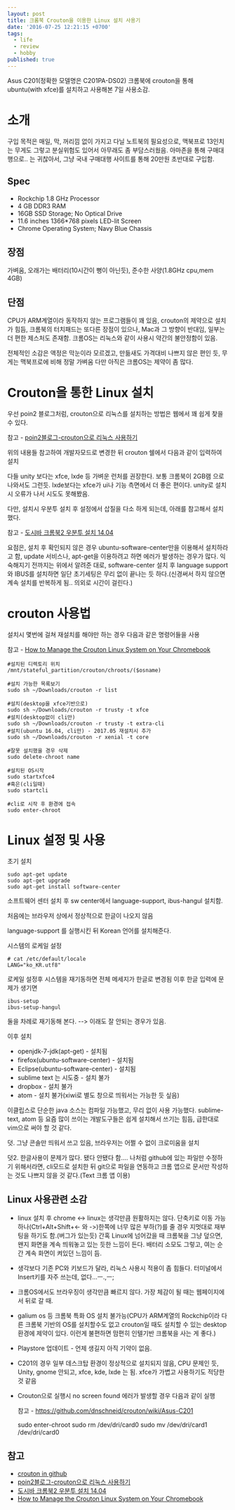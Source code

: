 ```yaml
---
layout: post
title: 크롬북 Crouton을 이용한 Linux 설치 사용기
date: '2016-07-25 12:21:15 +0700'
tags:
  - life
  - review
  - hobby
published: true
---
```


Asus C201(정확한 모델명은 C201PA-DS02) 크롬북에 crouton을 통해 ubuntu(with xfce)를 설치하고 사용해본 7일 사용소감.

# 소개

구입 목적은 매일, 막, 꺼리낌 없이 가지고 다닐 노트북의 필요성으로, 맥북프로 13인치는 무게도 그렇고 분실위험도 있어서 아무래도 좀 부담스러웠음. 아마존을 통해 구매대행으로.. 는 귀찮아서, 그냥 국내 구매대행 사이트를 통해 20만원 초반대로 구입함.

## Spec

- Rockchip 1.8 GHz Processor
- 4 GB DDR3 RAM
- 16GB SSD Storage; No Optical Drive
- 11.6 inches 1366*768 pixels LED-lit Screen
- Chrome Operating System; Navy Blue Chassis

## 장점
가벼움, 오래가는 배터리(10시간이 뻥이 아닌듯), 준수한 사양(1.8GHz cpu,mem 4GB)

## 단점
CPU가 ARM계열이라 동작하지 않는 프로그램들이 꽤 있음, crouton의 제약으로 설치가 힘듬, 크롬북의 터치패드는 또다른 장점이 있으나, Mac과 그 방향이 반대임, 일부는 더 편한 제스처도 존재함. 크롬OS는 리눅스와 같이 사용시 약간의 불안정함이 있음.

전체적인 소감은 액정은 막눈이라 모르겠고, 만듦새도 가격대비 나쁘지 않은 편인 듯, 무게는 맥북프로에 비해 정말 가벼움
다만 아직은 크롬OS는 제약이 좀 많다.

# Crouton을 통한 Linux 설치

우선 poin2 블로그처럼, crouton으로 리눅스를 설치하는 방법은 웹에서 꽤 쉽게 찾을 수 있다.

참고 - [poin2블로그-crouton으로 리눅스 사용하기](http://blog.poin2.com/2015/09/크롬북에서-crouton-사용하기/)

위의 내용들 참고하여 개발자모드로 변경한 뒤 crouton 쉘에서 다음과 같이 입력하여 설치

다들 unity 보다는 xfce, lxde 등 가벼운 런처를 권장한다. 보통 크롬북이 2GB램 으로 나와서도 그런듯. lxde보다는 xfce가 ui나 기능 측면에서 더 좋은 편이다. unity로 설치시 오류가 나서 시도도 못해봤음.

다만, 설치시 우분투 설치 후 설정에서 삽질을 다소 하게 되는데, 아래를 참고해서 설치했다.

참고 - [도시바 크롬북2 우분투 설치 14.04](http://bookstorycabin.tistory.com/entry/도시바-크롬북2-chromebook-2-우분투-ubuntu-설치-1404)

요점은, 설치 후 확인되지 않은 경우 ubuntu-software-center만을 이용해서 설치하라고 함, update 서비스나, apt-get을 이용하려고 하면 에러가 발생하는 경우가 많다. 익숙해지기 전까지는 위에서 알려준 대로, software-center 설치 후 language support와 IBUS를 설치하면 일단 초기세팅은 무리 없이 끝나는 듯 하다.(신경써서 하지 않으면 계속 설치를 반복하게 됨.. 의외로 시간이 걸린다.)


# crouton 사용법

설치시 몇번에 걸쳐 재설치를 해야만 하는 경우 다음과 같은 명령어들을 사용

참고 - [How to Manage the Crouton Linux System on Your Chromebook](http://www.howtogeek.com/210047/how-to-manage-the-crouton-linux-system-on-your-chromebook/)

    #설치된 디렉토리 위치
    /mnt/stateful_partition/crouton/chroots/($osname)

    #설치 가능한 목록보기
    sudo sh ~/Downloads/crouton -r list

    #설치(desktop을 xfce기반으로)
    sudo sh ~/Downloads/crouton -r trusty -t xfce
    #설치(desktop없이 cli만)
    sudo sh ~/Downloads/crouton -r trusty -t extra-cli
    #설치(ubuntu 16.04, cli만) - 2017.05 재설치시 추가
    sudo sh ~/Downloads/crouton -r xenial -t core

    #잘못 설치했을 경우 삭제
    sudo delete-chroot name

    #설치된 OS시작
    sudo startxfce4
    #혹은(cli일때)
    sudo startcli

    #cli로 시작 후 환경에 접속
    sudo enter-chroot


# Linux 설정 및 사용

초기 설치

    sudo apt-get update
    sudo apt-get upgrade
    sudo apt-get install software-center

소프트웨어 센터 설치 후 sw center에서 language-support, ibus-hangul 설치함.

처음에는 브라우저 상에서 정상적으로 한글이 나오지 않음

language-support 를 실행시킨 뒤 Korean 언어를 설치해준다.

시스템의 로케일 설정

    # cat /etc/default/locale
    LANG="ko_KR.utf8"

로케일 설정후 시스템을 재기동하면 전체 메세지가 한글로 변경됨 이후 한글 입력에 문제가 생기면

    ibus-setup
    ibus-setup-hangul

둘을 차례로 재기동해 본다. --> 이래도 잘 안되는 경우가 있음.


이후 설치

- openjdk-7-jdk(apt-get) - 설치됨
- firefox(ubuntu-software-center) - 설치됨
- Eclipse(ubuntu-software-center) - 설치됨
- sublime text 는 시도중 - 설치 불가
- dropbox - 설치 불가
- atom - 설치 불가(xiwi로 별도 창으로 띄워서는 가능한 듯 싶음)


이클립스로 단순한 java 소스는 컴파일 가능했고, 무리 없이 사용 가능했다. sublime-text, atom 등 요즘 많이 쓰이는 개발도구들은 쉽게 설치해서 쓰기는 힘듬, 급한대로 vim으로 써야 할 것 같다.

덧. 그냥 콘솔만 띄워서 쓰고 있음, 브라우저는 어쩔 수 없이 크로미움을 설치

덧2. 한글사용이 문제가 많다. 됐다 안됐다 함.... 나처럼 github에 있는 파일만 수정하기 위해서라면, cli모드로 설치한 뒤 git으로 파일을 연동하고 크롬 앱으로 문서만 작성하는 것도 나쁘지 않을 것 같다.(Text 크롬 앱 이용)


## Linux 사용관련 소감

- linux 설치 후 chrome <-> linux는 생각만큼 원활하지는 않다. 단축키로 이동 가능하나(Ctrl+Alt+Shift+<- 와 ->)한쪽에 너무 많은 부하(?)를 줄 경우 지멋대로 재부팅을 하기도 함.(버그가 있는듯) 간혹 Linux에 넘어갔을 때 크롬북을 그냥 덮으면, 왠지 화면을 계속 띄워놓고 있는 듯한 느낌이 든다. 배터리 소모도 그렇고, 여는 순간 계속 화면이 켜있던 느낌이 듬.

- 생각보다 기존 PC와 키보드가 달라, 리눅스 사용시 적용이 좀 힘들다. 터미널에서 Insert키를 자주 쓰는데, 없다...ㅡ.,ㅡ;

- 크롬OS에서도 브라우징이 생각만큼 빠르지 않다. 가장 체감이 될 때는 웹페이지에서 뒤로 갈 때.

- galium os 등 크롬북 특화 OS 설치 불가능(CPU가 ARM계열의 Rockchip이라 다른 크롬북 기반의 OS를 설치할수도 없고 crouton일 때도 설치할 수 있는 desktop환경에 제약이 있다. 이런게 불편하면 맘편히 인텔기반 크롬북을 사는 게 좋다.)

- Playstore 업데이트 - 언제 생길지 아직 기약이 없음.

- C201의 경우 일부 데스크탑 환경이 정상적으로 설치되지 않음, CPU 문제인 듯, Unity, gnome 안되고, xfce, kde, lxde 는 됨. xfce가 가볍고 사용하기도 적당한 것 같음

- Crouton으로 실행시 no screen found 에러가 발생할 경우 다음과 같이 실행

     참고 - https://github.com/dnschneid/crouton/wiki/Asus-C201

     sudo enter-chroot
     sudo rm /dev/dri/card0
     sudo mv /dev/dri/card1 /dev/dri/card0


## 참고

- [crouton in github](https://github.com/dnschneid/crouton)
- [poin2블로그-crouton으로 리눅스 사용하기](http://blog.poin2.com/2015/09/크롬북에서-crouton-사용하기/)
- [도시바 크롬북2 우분투 설치 14.04](http://bookstorycabin.tistory.com/entry/도시바-크롬북2-chromebook-2-우분투-ubuntu-설치-1404)
- [How to Manage the Crouton Linux System on Your Chromebook](http://www.howtogeek.com/210047/how-to-manage-the-crouton-linux-system-on-your-chromebook/)
